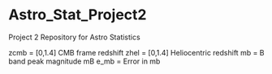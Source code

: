 # Astro_Stat_Project2
Project 2 Repository for Astro Statistics

zcmb = [0,1.4] CMB frame redshift
zhel = 	[0,1.4] Heliocentric redshift
mb = B band peak magnitude mB
e_mb = 	Error in mb
